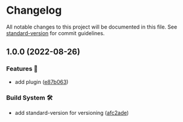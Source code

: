 # Changelog

All notable changes to this project will be documented in this file. See [standard-version](https://github.com/conventional-changelog/standard-version) for commit guidelines.

## 1.0.0 (2022-08-26)


### Features 🎯

* add plugin ([e87b063](https://github.com/MarcieMarc425/strapi-plugin-collection-navigation/commit/e87b063276796b69291d50ca2b67be658d7e481d))


### Build System 🛠

* add standard-version for versioning ([afc2ade](https://github.com/MarcieMarc425/strapi-plugin-collection-navigation/commit/afc2adefa6ab101062bfcda01f277402c635e8de))
